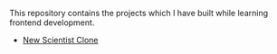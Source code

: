 This repository contains the projects which I have built while learning frontend development.  
- [New Scientist Clone](css/newscientist)
